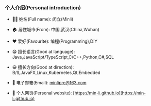 ### 个人介绍(Personal introduction)

* 👨‍💻‍ 姓名(Full name): 闵立(Minli)

* 🏠 居住城市(From): 中国,武汉(China,Wuhan)

* ❤ 爱好(Favourite): 编程(Programming),DIY

* 😁 擅长语言(Good at language): Java,JavaScript/TypeScript,C/C++,Python,C#,SQL

* 😀 擅长方向(Good at direction): B/S,JavaFX,Linux,Kubernetes,Qt,Embedded

* 💬 电子邮箱(Email): minlipre@163.com

* 🔗 个人网页(Personal website): [https://min-li.github.io](https://min-li.github.io)
